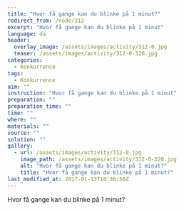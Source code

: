 ```yaml
---
title: "Hvor få gange kan du blinke på 1 minut?"
redirect_from: /node/312
excerpt: "Hvor få gange kan du blinke på 1 minut"
language: da
header:
  overlay_image: /assets/images/activity/312-0.jpg
  teaser: /assets/images/activity/312-0-320.jpg
categories: 
  - Konkurrence
tags: 
  - Konkurrence
aim: ""
instruction: "Hvor få gange kan du blinke på 1 minut"
preparation: ""
preparation_time: ""
time: ""
where: ""
materials: ""
source: ""
solution: ""
gallery:
  - url: /assets/images/activity/312-0.jpg
    image_path: /assets/images/activity/312-0-320.jpg
    alt: "Hvor få gange kan du blinke på 1 minut?"
    title: "Hvor få gange kan du blinke på 1 minut?"
last_modified_at: 2017-01-13T10:36:50Z
---
```

Hvor få gange kan du blinke på 1 minut?
